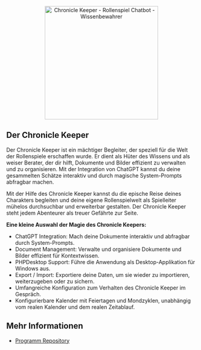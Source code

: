 <p align="center">
    <a href="https://github.com/ChronicleKeeper/ChronicleKeeper">
        <img
            src="https://raw.githubusercontent.com/ChronicleKeeper/ChronicleKeeper/main/assets/images/logo.png"
            alt="Chronicle Keeper - Rollenspiel Chatbot - Wissenbewahrer"
            width="300"
        >
    </a>
</p>



## Der Chronicle Keeper

Der Chronicle Keeper ist ein mächtiger Begleiter, der speziell für die Welt der Rollenspiele erschaffen wurde. Er dient als
Hüter des Wissens und als weiser Berater, der dir hilft, Dokumente und Bilder effizient zu verwalten und zu organisieren.
Mit der Integration von ChatGPT kannst du deine gesammelten Schätze interaktiv und durch magische System-Prompts
abfragbar machen.

Mit der Hilfe des Chronicle Keeper kannst du die epische Reise deines Charakters begleiten und deine eigene Rollenspielwelt
als Spielleiter mühelos durchsuchbar und erweiterbar gestalten. Der Chronicle Keeper steht jedem Abenteurer als treuer
Gefährte zur Seite.

**Eine kleine Auswahl der Magie des Chronicle Keepers:**

- ChatGPT Integration: Mach deine Dokumente interaktiv und abfragbar durch System-Prompts.
- Document Management: Verwalte und organisiere Dokumente und Bilder effizient für Kontextwissen.
- PHPDesktop Support: Führe die Anwendung als Desktop-Applikation für Windows aus.
- Export / Import: Exportiere deine Daten, um sie wieder zu importieren, weiterzugeben oder zu sichern.
- Umfangreiche Konfiguration zum Verhalten des Chronicle Keeper im Gespräch.
- Konfigurierbare Kalender mit Feiertagen und Mondzyklen, unabhängig vom realen Kalender und dem realen Zeitablauf.

## Mehr Informationen

- [Programm Repository](https://github.com/ChronicleKeeper/ChronicleKeeper)
